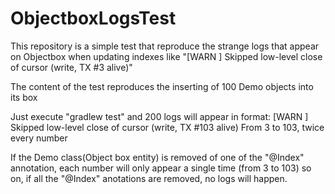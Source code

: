 # ObjectboxLogsTest
This repository is a simple test that reproduce the strange logs that appear on Objectbox when updating indexes like "[WARN ] Skipped low-level close of cursor (write, TX #3 alive)"


The content of the test reproduces the inserting of 100 Demo objects into its box

Just execute "gradlew test" and 200 logs will appear in format:
[WARN ] Skipped low-level close of cursor (write, TX #103 alive)
From 3 to 103, twice every number

If the Demo class(Object box entity) is removed of one of the "@Index" annotation, each number will only appear a single time (from 3 to 103)
so on, if all the "@Index" anotations are removed, no logs will happen.


